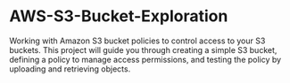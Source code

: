 # AWS-S3-Bucket-Exploration
Working with Amazon S3 bucket policies to control access to your S3 buckets. This project will guide you through creating a simple S3 bucket, defining a policy to manage access permissions, and testing the policy by uploading and retrieving objects.
